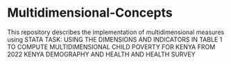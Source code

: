 # Multidimensional-Concepts
This repository describes the implementation of multidimensional measures using STATA
TASK:  USING THE DIMENSIONS AND INDICATORS IN TABLE 1 TO COMPUTE MULTIDIMENSIONAL CHILD POVERTY FOR KENYA FROM 2022 KENYA DEMOGRAPHY AND HEALTH AND HEALTH SURVEY


